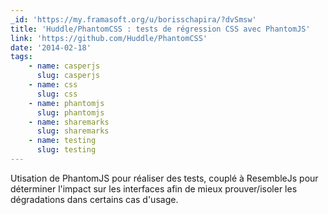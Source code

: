 ```yaml
---
_id: 'https://my.framasoft.org/u/borisschapira/?dvSmsw'
title: 'Huddle/PhantomCSS : tests de régression CSS avec PhantomJS'
link: 'https://github.com/Huddle/PhantomCSS'
date: '2014-02-18'
tags:
    - name: casperjs
      slug: casperjs
    - name: css
      slug: css
    - name: phantomjs
      slug: phantomjs
    - name: sharemarks
      slug: sharemarks
    - name: testing
      slug: testing
---
```


<div class="markdown"><p>Utisation de PhantomJS pour réaliser des tests, couplé à ResembleJs pour déterminer l'impact sur les interfaces afin de mieux prouver/isoler les dégradations dans certains cas d'usage.
</p></div>
